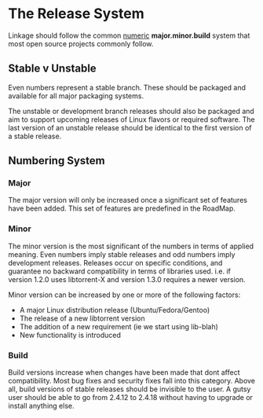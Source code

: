 # The Release System #

Linkage should follow the common [numeric](http://en.wikipedia.org/wiki/Software_versioning#Numeric) **major.minor.build** system that most open source projects commonly follow.

## Stable v Unstable ##

Even numbers represent a stable branch. These should be packaged and available for all major packaging systems.

The unstable or development branch releases should also be packaged and aim to support upcoming releases of Linux flavors or required software.  The last version of an unstable release should be identical to the first version of a stable release.

## Numbering System ##

### Major ###

The major version will only be increased once a significant set of features have been added.  This set of features are predefined in the RoadMap.

### Minor ###

The minor version is the most significant of the numbers in terms of applied meaning.  Even numbers imply stable releases and odd numbers imply development releases.  Releases occur on specific conditions, and guarantee no backward compatibility in terms of libraries used. i.e. if version 1.2.0 uses libtorrent-X and version 1.3.0 requires a newer version.

Minor version can be increased by one or more of the following factors:
  * A major Linux distribution release (Ubuntu/Fedora/Gentoo)
  * The release of a new libtorrent version
  * The addition of a new requirement (ie we start using lib-blah)
  * New functionality is introduced

### Build ###

Build versions increase when changes have been made that dont affect compatibility. Most bug fixes and security fixes fall into this category.  Above all, build versions of stable releases should be invisible to the user.  A gutsy user should be able to go from 2.4.12 to 2.4.18 without having to upgrade or install anything else.